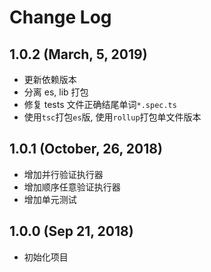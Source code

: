 # Change Log

## 1.0.2 (March, 5, 2019)

-   更新依赖版本
-   分离 es, lib 打包
-   修复 tests 文件正确结尾单词`*.spec.ts`
-   使用`tsc`打包`es`版, 使用`rollup`打包单文件版本

## 1.0.1 (October, 26, 2018)

-   增加并行验证执行器
-   增加顺序任意验证执行器
-   增加单元测试

## 1.0.0 (Sep 21, 2018)

-   初始化项目
